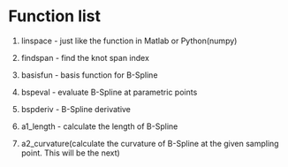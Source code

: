 # Function list

1. linspace - just like the function in Matlab or Python(numpy)

2. findspan - find the knot span index

3. basisfun - basis function for B-Spline

4. bspeval - evaluate B-Spline at parametric points

5. bspderiv - B-Spline derivative

6. a1_length - calculate the length of B-Spline

7. a2_curvature(calculate the curvature of B-Spline at the given sampling point. This will be the next)
